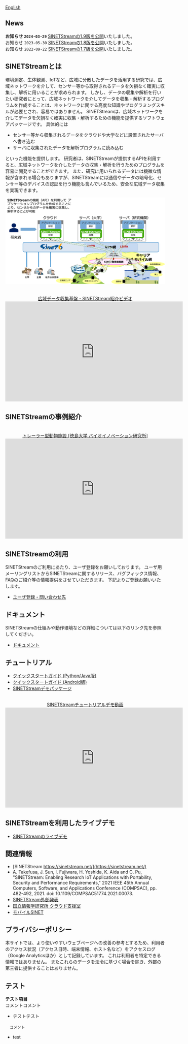 <!--
Copyright (C) 2019 National Institute of Informatics

Licensed to the Apache Software Foundation (ASF) under one
or more contributor license agreements.  See the NOTICE file
distributed with this work for additional information
regarding copyright ownership.  The ASF licenses this file
to you under the Apache License, Version 2.0 (the
"License"); you may not use this file except in compliance
with the License.  You may obtain a copy of the License at

  http://www.apache.org/licenses/LICENSE-2.0

Unless required by applicable law or agreed to in writing,
software distributed under the License is distributed on an
"AS IS" BASIS, WITHOUT WARRANTIES OR CONDITIONS OF ANY
KIND, either express or implied.  See the License for the
specific language governing permissions and limitations
under the License.
-->

[English](index.en.md)

## News

**お知らせ `2024-03-29`** [SINETStreamの1.9版を公開](docs/news/20240329-release_v19.md)いたしました。<br/>
お知らせ `2023-05-30` [SINETStreamの1.8版を公開](docs/news/20230526-release_v18.md)いたしました。<br/>
お知らせ `2022-09-22` [SINETStreamの1.7版を公開](docs/news/20220922-release_v17.md)いたしました。<br/>

## SINETStreamとは

環境測定、生体観測、IoTなど、広域に分散したデータを活用する研究では、広域ネットワークを介して、センサー等から取得されるデータを欠損なく確実に収集し、解析に用いることが求められます。
しかし、データの収集や解析を行いたい研究者にとって、広域ネットワークを介してデータを収集・解析するプログラムを作成することは、ネットワークに関する高度な知識やプログラミングスキルが必要とされ、容易ではありません。
SINETStreamは、広域ネットワークを介してデータを欠損なく確実に収集・解析するための機能を提供するソフトウェアパッケージです。
具体的には

* センサー等から収集されるデータをクラウドや大学などに設置されたサーバへ書き込む
* サーバに収集されたデータを解析プログラムに読み込む

といった機能を提供します。
研究者は、SINETStreamが提供するAPIを利用すると、広域ネットワークを介したデータの収集・解析を行うためのプログラムを容易に開発することができます。
また、研究に用いられるデータには機微な情報が含まれる場合もありますが、SINETStreamには通信やデータの暗号化、センサー等のデバイスの認証を行う機能も含んでいるため、安全な広域データ収集を実現できます。

![SINETStreamの概観](docs/images/sinetstream-00.png)

<div align="center">
<br/>
<a href="https://www.youtube.com/watch?v=Z0wlUi4lr6c">広域データ収集基盤・SINETStream紹介ビデオ</a>
<br/>
<iframe width="560" height="315" src="https://www.youtube.com/embed/Z0wlUi4lr6c" frameborder="0" allow="accelerometer; autoplay; encrypted-media; gyroscope; picture-in-picture" allowfullscreen></iframe>
</div>

## SINETStreamの事例紹介

<div align="center">
<br/>
<a href="https://www.youtube.com/watch?v=NAPdXjJIqrw">トレーラー型動物施設 [徳島大学 バイオイノベーション研究所]</a>
<br/>
<iframe width="560" height="315" src="https://www.youtube.com/embed/NAPdXjJIqrw" frameborder="0" allow="accelerometer; autoplay; encrypted-media; gyroscope; picture-in-picture" allowfullscreen></iframe>
</div>


## SINETStreamの利用

SINETStreamのご利用にあたり、ユーザ登録をお願いしております。
ユーザ用メーリングリストからSINETStreamに関するリリース、バグフィックス情報、
FAQのご紹介等の情報提供をさせていただきます。
下記よりご登録お願いいたします。

* [ユーザ登録・問い合わせ先](https://reg.nii.ac.jp/m/sinetstream_user_registration)

## ドキュメント

SINETStreamの仕組みや動作環境などの詳細については以下のリンク先を参照してください。
* [ドキュメント](README.md)

## チュートリアル

* [クイックスタートガイド (Python/Java版)](docs/tutorial/index.md)
* [クイックスタートガイド (Android版)](docs/tutorial-android/index.md)
* [SINETStreamデモパッケージ](https://github.com/nii-gakunin-cloud/sinetstream-demo)

<div align="center">
<br/>
<a href="https://www.youtube.com/watch?v=2Wjjvs3fJ9g">SINETStreamチュートリアルデモ動画</a>
<br/>
<iframe width="560" height="315" src="https://www.youtube.com/embed/2Wjjvs3fJ9g" frameborder="0" allow="accelerometer; autoplay; encrypted-media; gyroscope; picture-in-picture" allowfullscreen></iframe>
</div>

## SINETStreamを利用したライブデモ

* [SINETStreamのライブデモ](docs/livedemo/livedemo.md)

## 関連情報

- [SINETStream https://sinetstream.net/](https://sinetstream.net/) <br>
- A. Takefusa, J. Sun, I. Fujiwara, H. Yoshida, K. Aida and C. Pu, <br>
"SINETStream: Enabling Research IoT Applications with Portability, Security and Performance Requirements,"
2021 IEEE 45th Annual Computers, Software, and Applications Conference (COMPSAC), pp. 482-492, 2021.
doi: 10.1109/COMPSAC51774.2021.00073.
- [SINETStream外部発表](https://ccrd.nii.ac.jp/publications/jp.html#sinetstream)
- [国立情報学研究所 クラウド支援室](https://cloud.gakunin.jp/)
- [モバイルSINET](https://www.sinet.ad.jp/wadci)

## プライバシーポリシー

本サイトでは、より使いやすいウェブページへの改善の参考とするため、利用者のアクセス状況（アクセス日時、端末情報、ホスト名など）をアクセスログ（Google Analyticsほか）として記録しています。
これは利用者を特定できる情報ではありません。
またこれらのデータを法令に基づく場合を除き、外部の第三者に提供することはありません。



## テスト

**テスト項目** <br>
コメントコメント

* テストテスト

 　`コメント`
  - test
